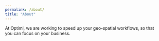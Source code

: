 ```yaml
---
permalink: /about/
title: "About"
---
```

  At Optiml, we are working to speed up your geo-spatial workflows, so that you can focus on your business.
